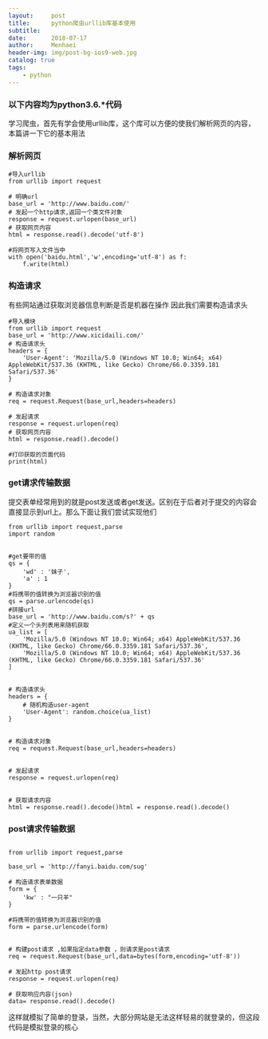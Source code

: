 ```yaml
---
layout:     post
title:      python爬虫urllib库基本使用
subtitle:   
date:       2018-07-17
author:     Menhaei
header-img: img/post-bg-ios9-web.jpg
catalog: true
tags:
    - python
---
```

### 以下内容均为python3.6.*代码

学习爬虫，首先有学会使用urllib库，这个库可以方便的使我们解析网页的内容，本篇讲一下它的基本用法

### <a name="t1"></a>解析网页

```
#导入urllib
from urllib import request
 
# 明确url
base_url = 'http://www.baidu.com/'
# 发起一个http请求,返回一个类文件对象
response = request.urlopen(base_url)
# 获取网页内容
html = response.read().decode('utf-8')
 
#将网页写入文件当中
with open('baidu.html','w',encoding='utf-8') as f:
    f.write(html)
```

### 构造请求

有些网站通过获取浏览器信息判断是否是机器在操作 因此我们需要构造请求头

```
#导入模块
from urllib import request
base_url = 'http://www.xicidaili.com/'
# 构造请求头
headers = {
    'User-Agent': 'Mozilla/5.0 (Windows NT 10.0; Win64; x64) AppleWebKit/537.36 (KHTML, like Gecko) Chrome/66.0.3359.181 Safari/537.36'
}
 
# 构造请求对象
req = request.Request(base_url,headers=headers)
 
# 发起请求
response = request.urlopen(req)
# 获取网页内容
html = response.read().decode()
 
#打印获取的页面代码
print(html)
```

### get请求传输数据

提交表单经常用到的就是post发送或者get发送。区别在于后者对于提交的内容会直接显示到url上。那么下面让我们尝试实现他们

```
from urllib import request,parse
import random
 
 
#get要带的值
qs = {
    'wd' : '妹子',
    'a' : 1
}
#将携带的值转换为浏览器识别的值
qs = parse.urlencode(qs)
#拼接url
base_url = 'http://www.baidu.com/s?' + qs
#定义一个头列表用来随机获取
ua_list = [
    'Mozilla/5.0 (Windows NT 10.0; Win64; x64) AppleWebKit/537.36 (KHTML, like Gecko) Chrome/66.0.3359.181 Safari/537.36',
    'Mozilla/5.0 (Windows NT 10.0; Win64; x64) AppleWebKit/537.36 (KHTML, like Gecko) Chrome/66.0.3359.181 Safari/537.36'
]
 
 
# 构造请求头
headers = {
    # 随机构造user-agent
    'User-Agent': random.choice(ua_list)
}
 
 
# 构造请求对象
req = request.Request(base_url,headers=headers)
 
 
# 发起请求
response = request.urlopen(req)
 
 
# 获取请求内容
html = response.read().decode()html = response.read().decode()
```

### post请求传输数据

```
 
from urllib import request,parse
            
base_url = 'http://fanyi.baidu.com/sug'
 
# 构造请求表单数据
form = {
    'kw' : "一只羊"
}
 
#将携带的值转换为浏览器识别的值    
form = parse.urlencode(form)
 
 
# 构建post请求 ,如果指定data参数 ，则请求是post请求
req = request.Request(base_url,data=bytes(form,encoding='utf-8'))
 
# 发起http post请求
response = request.urlopen(req)
 
# 获取响应内容(json)
data= response.read().decode()
```

这样就模拟了简单的登录，当然，大部分网站是无法这样轻易的就登录的，但这段代码是模拟登录的核心
